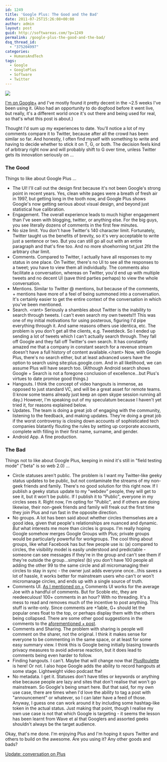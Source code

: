 ```yaml
---
id: 1249
title: 'Google Plus: The Good and the Bad'
date: 2011-07-25T15:26:08+00:00
author: admin
layout: post
guid: http://softwareas.com/?p=1249
permalink: /google-plus-the-good-and-the-bad/
dsq_thread_id:
  - "375204997"
categories:
  - HumansAndTech
tags:
  - Google
  - GooglePlus
  - Software
  - Twitter
---
```

<img src="http://picupper.com/2011/07/25/google-plus.jpg" />

<a href="http://mahemoff.com/+">I'm on Google+</a> and I've mostly found it pretty decent in the ~2.5 weeks I've been using it. (Also had an opportunity to do dogfood before it went live, but really, it's a different world once it's out there and being used for real, so that's what this post is about.)

Thought I'd sum up my experiences to date. You'll notice a lot of my comments compare it to Twitter, because after all the crowd has been similar so far. And honestly, I often find myself with something to write and having to decide whether to stick it on T, G, or both. The decision feels kind of arbitrary right now and will probably shift to G over time, unless Twitter gets its innovation seriously on ...

### The Good

Things to like about Google Plus ...

*  The UI! I'll call out the design first because it's not been Google's strong point in recent years. Yes, clean white pages were a breath of fresh air in 1997, but getting long in the tooth now, and Google Plus shows Google's now getting serious about visual design, and beyond just statistical hue calibration.
* Engagement. The overall experience leads to much higher engagement than I've seen with blogging, twitter, or anything else. For the big guys, you see literally dozens of comments in the first few minutes.
* No size limit. You don't have Twitter's 140 character limit. Fortunately, Twitter taught us the benefits of brevity, so it's very acceptable to write just a sentence or two. But you can still go all out with an entire paragraph and that's fine too. And no more shoehorning txt,just 2fit the arbtrary char limit.
* Comments. Compared to Twitter, I actually have all responses to my status in one place. On Twitter, there's no UI to see all the responses to a tweet; you have to view them all individually. The comments also facilitate a conversation, whereas on Twitter, you'd end up with multiple tweets and no decent UI (save third parties perhaps) to view the whole conversation.
* Mentions. Similar to Twitter @ mentions, but because of the comments, + mentions have more of a feel of being summoned into a conversation. It's certainly easier to get the entire context of the conversation in which you've been mentioned.
* Search. &lt;rant&gt; Seriously a shambles about Twitter is the inability to search through tweets. I can't even search my own tweets!!! This was one of my initial motivations for using posterous, figuring I'd pipe everything through it. And same reasons others use identica, etc. The problem is you don't get all the clients, e.g. Tweetdeck. So I ended up sending a lot of tweets which I can't actually search through. They fall off Google and they fall off Twitter's own search. It has constantly amazed me that a company in constant search for a revenue stream doesn't have a full history of content available.&lt;/rant&gt; Now, with Google Plus, there's no search either, but at least advanced users have the option to search using site:plus.google.com. And in all likelihood, we can assume Plus will have search too. (Although Android search shows Google + Search is not a foregone conclusion of excellence...but Plus's virtues to date promise good things.)
* Hangouts. I think the concept of video hangouts is immense, as opposed to just standard VC, and will be a great asset for remote teams. (I know some teams already just keep an open skype session running all day.)  However, I'm speaking out of my speculatum because I haven't yet tried it, for reasons explained below.
* Updates. The team is doing a great job of engaging with the community, listening to the feedback, and making updates. They're doing a great job if the worst controversy is closing down accounts of sophisticated tech companies blatantly flouting the rules by setting up corporate accounts, complete with filling in their first name, surname, and gender.
* Android App. A fine production.

### The Bad
 
Things not to like about Google Plus, keeping in mind it's still in "field testing mode" ("beta" is so web 2.0) ...

* Circle statuses aren't public. The problem is I want my Twitter-like geeky status updates to be public, but not contaminate the streams of my non-geek friends and family. There's no good solution for this right now. If I publish a geeky status update to my "webdev" people, they will get to see it, but it won't be public. If I publish it to "Public", everyone in my circles sees it. Right now, I'm opting for "Public", and if others are doing likewise, their non-geek friends and family will freak out the first time they join Plus and run fast in the opposite direction.
* No groups. A lot has been said about whether circles themselves are a good idea, given that people's relationships are nuanced and dynamic. *But* what interests me more than circles is groups. I'm really hoping Google somehow merges Google Groups with Plus; private groups would be particularly powerful for workgroups. The cool thing about groups, like what Facebook has but few people use is: (a) compared to circles, the visibility model is easily understood and predictable - someone can see messages if they're in the group and can't see them if they're outside the group...simples! (b) you don't have 100 people all adding the other 99 to the same circle and all micromanaging their circles to stay in sync - the owner just adds everyone once...this saves a lot of hassle, it works better for mainstream users who can't or won't micromanage circles, and ends up with a single source of truth.
* Comments UI. <a href="https://plus.google.com/106413090159067280619/posts/RhQfVnBqvgA">As I mentioned on +</a> Comments UI works for the average Joe with a handful of comments. But for Scoble etc, they are reedeeculous! 100+ comments in an hour? With no threading. It's a mess to read and removes much of the incentive to post anything. This stuff is write-only. Since comments are +1able,  G+ should let the popular ones float to the top, or perhaps display them with the others being collapsed. There are some other good suggestions in the comments to the <a href="https://plus.google.com/106413090159067280619/posts/RhQfVnBqvgA">aforementioned + post</a>.
* Comments and Sharing. The problem with sharing is people will comment on the sharer, not the original. I think it makes sense for everyone to be commenting in the same space, or at least for some easy summary view. I think this is Google being initially biasing towards privacy measures to avoid adverse reaction, but it does lead to comments being even harder to follow.
* Finding hangouts. I can't. Maybe that will change now that <a href="http://plusroulette.com">PlusRoulette</a> is here! Or not. I also hope Google adds the ability to record hangouts at some stage. Lightweight video podcast ftw!
* No metadata. I get it. Statuses don't have titles or keywords or anything else because people are lazy and sites that don't realise that won't go mainstream. So Google's being smart here. But that said, for my own use case, there are times when I'd love the ability to tag a post with "announcement" or whatever, so I can later have a feed of those. Anyway, I guess one can work around it by including some hashtag-like token in the actual status. Just making that point, though I realise my own use case is not that which Google is targeting - it seems the lesson has been learnt from Wave et al that Googlers and assorted geeks shouldn't always be the target audience.

Okay, that's me done. I'm enjoying Plus and I'm hoping it spurs Twitter and others to build on the awesome. Are you using it? Any other goods and bads?

<a href="https://plus.google.com/106413090159067280619/posts/U1wYvThH39V">Update: conversation on Plus</a>
